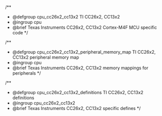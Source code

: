 /**
 * @defgroup        cpu_cc26x2_cc13x2 TI CC26x2, CC13x2
 * @ingroup         cpu
 * @brief           Texas Instruments CC26x2, CC13x2 Cortex-M4F MCU specific code
 */

/**
 * @defgroup        cpu_cc26x2_cc13x2_peripheral_memory_map TI CC26x2, CC13x2 peripheral memory map
 * @ingroup         cpu
 * @brief           Texas Instruments CC26x2, CC13x2 memory mappings for peripherals
 */

/**
 * @defgroup        cpu_cc26x2_cc13x2_definitions TI CC26x2, CC13x2 definitions
 * @ingroup         cpu_cc26x2_cc13x2
 * @brief           Texas Instruments CC26x2, CC13x2 specific defines
 */
